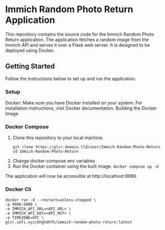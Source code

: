 # Immich Random Photo Return Application
This repository contains the source code for the Immich Random Photo Return application. The application fetches a random image from the Immich API and serves it over a Flask web server. It is designed to be deployed using Docker.

## Getting Started
Follow the instructions below to set up and run the application.

### Setup
Docker: Make sure you have Docker installed on your system. For installation instructions, visit Docker documentation.
Building the Docker Image


### Docker Compose
1. Clone this repository to your local machine.
    ```shell
    git clone https://glcr.domain.tld/user/Immich-Random-Photo-Return
    cd Immich-Random-Photo-Return
    ```
2. Change docker-compose env variables
3. Run the Docker container using the built image.
    `docker compose up -d`

The application will now be accessible at http://localhost:9996.
### Docker Cli
```
docker run -d --restart=unless-stopped \
-p 9996:5000 \
-e IMMICH_API_URL=<API_URL> \
-e IMMICH_API_KEY=<API_KEY> \
-e TIMEZONE=UTC \
glcr.iefi.xyz/bhghdhfh/immich-random-photo-return:latest
```
